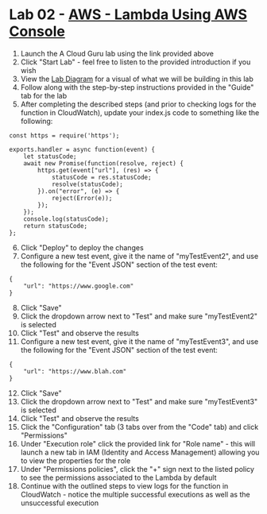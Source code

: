 # Lab 02 - [AWS - Lambda Using AWS Console](https://learn.acloud.guru/handson/a0645bc3-152d-44c8-8706-bf309f4c846e)

1. Launch the A Cloud Guru lab using the link provided above
1. Click "Start Lab" - feel free to listen to the provided introduction if you wish
1. View the [Lab Diagram](https://labkeep-assets-production.s3.amazonaws.com/vz8dtkovldx13w11jxbttp0d1lxg?response-content-disposition=inline%3B%20filename%3D%22HOL%20-%20Creating%20a%20Lambda%20Function%20Using%20the%20AWS%20Console.png%22%3B%20filename%2A%3DUTF-8%27%27HOL%2520-%2520Creating%2520a%2520Lambda%2520Function%2520Using%2520the%2520AWS%2520Console.png&response-content-type=image%2Fpng&X-Amz-Algorithm=AWS4-HMAC-SHA256&X-Amz-Credential=ASIAVKPCGNLNYCGRI2J5%2F20240910%2Fus-east-1%2Fs3%2Faws4_request&X-Amz-Date=20240910T215017Z&X-Amz-Expires=12154&X-Amz-Security-Token=IQoJb3JpZ2luX2VjEFQaCXVzLWVhc3QtMSJHMEUCIQCiyBBzFRYkdbTIDZ5HFJS76%2FspqZNyeEfml6nZXcy8yQIgC697Yz4m6wrEury4ByKsWT8Sj5GTWO8Igp%2BWr7h5kPMqgwQIfBADGgwzNjYwODM0Njc5OTUiDItVjwrViH%2BhettKfSrgA9Guu07L6JhYt7FurlQV6rUfAYU1dNSX1XhWfsiZ8dDDhac%2BxUs6IhNLL6BDcPhpF9O7VbdGYEOqJcEVFW9f4QDPG9eHb8rd%2FI%2F9zyynao%2B4bFG%2F6K7XF%2FyA5G%2BWBfmsezyTWIQj5O4KaHCC0GSHizqvXKxlBEvecW6LriDoaCRKGXloGcGvmp3CPOJWmLiDXgr45o29%2BBMuwKPD8Fwh9bMkpoB5OrcHoGfNhlpxp%2Fi0q%2FK6yILzdsl9ZmkEnj3uRlgc5VFKOTZMP5fwMsK6RivtZn9X5d%2FhZgZdm4bxF%2FYm4HITA6yDXThCAoxz9yGhQNwjX3GU4VkL7Bq9%2Fgnqq%2BZZyYyjbUmlf3nzTRGmoEIytdEsklHWDUxdBXzyB8lTeeRtvMDspaAWD08RM3w0LFHL%2FhYvlHIKe2VnKd9i9%2FkGP4sePdbt5qQpv4lv2bj5kISQvIT4eRSsdz3YKWpB8kJvoQ7AW%2BlSgB%2BPPKseZkSTCBcg2OUVm8oRlRp%2Fv1mzGVcx5pMSzwXibafa9jD%2B2go4kAetN6%2FHqTsM%2B2Z0gSl6yq5W3S51WKDt5R5qfH1xoYj5%2FpB2PBXLA21YRc2CwkRB9AX4nE8m%2BPWWLo%2B%2Flojyu5zS0nUslLNXONRYpQjgHDCztIK3BjqlAfHk2jwckf3NAstS6PoOpa%2FuGE7ONYfIjnpaoJB%2BEzzmyybsfVK%2BMbaJ76DFh4uyEVOn%2FxdmrgHcfiiBJVk43dWBIGlVD52kTmwDWnRACKfisWUJn1qtn6tmdiD0OEjb3rOI5zFmOxue%2FdUjeIt3VjdiO%2BFz5HeRdz1aWpPLEosgMk87jKMwemYG6HbBzk1UFmAmu4QDMFQZ%2BzjiPEiAJ1O0FtVTAA%3D%3D&X-Amz-SignedHeaders=host&X-Amz-Signature=f8dfc0c5c68509d6390bcad3f2fbc0f598836df9242dfe30ad49b9a824717284) for a visual of what we will be building in this lab
1. Follow along with the step-by-step instructions provided in the "Guide" tab for the lab
1. After completing the described steps (and prior to checking logs for the function in CloudWatch), update your index.js code to something like the following:

```
const https = require('https');

exports.handler = async function(event) {
    let statusCode;
    await new Promise(function(resolve, reject) {
        https.get(event["url"], (res) => {
            statusCode = res.statusCode;
            resolve(statusCode);
        }).on("error", (e) => {
            reject(Error(e));
        });
    });
    console.log(statusCode);
    return statusCode;
};
```

6. Click "Deploy" to deploy the changes
6. Configure a new test event, give it the name of "myTestEvent2", and use the following for the "Event JSON" section of the test event:

```
{
    "url": "https://www.google.com"
}
```

8. Click "Save"
8. Click the dropdown arrow next to "Test" and make sure "myTestEvent2" is selected
8. Click "Test" and observe the results
8. Configure a new test event, give it the name of "myTestEvent3", and use the following for the "Event JSON" section of the test event:

```
{
    "url": "https://www.blah.com"
}
```

12. Click "Save"
12. Click the dropdown arrow next to "Test" and make sure "myTestEvent3" is selected
12. Click "Test" and observe the results
12. Click the "Configuration" tab (3 tabs over from the "Code" tab) and click "Permissions"
12. Under "Execution role" click the provided link for "Role name" - this will launch a new tab in IAM (Identity and Access Management) allowing you to view the properties for the role
12. Under "Permissions policies", click the "+" sign next to the listed policy to see the permissions associated to the Lambda by default
12. Continue with the outlined steps to view logs for the function in CloudWatch - notice the multiple successful executions as well as the unsuccessful execution

